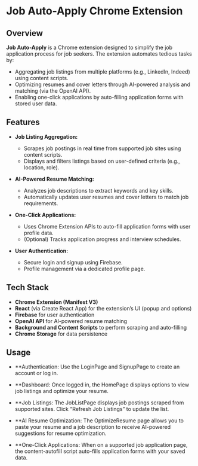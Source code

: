 # Job Auto-Apply Chrome Extension

## Overview

**Job Auto-Apply** is a Chrome extension designed to simplify the job application process for job seekers. The extension automates tedious tasks by:

- Aggregating job listings from multiple platforms (e.g., LinkedIn, Indeed) using content scripts.
- Optimizing resumes and cover letters through AI-powered analysis and matching (via the OpenAI API).
- Enabling one-click applications by auto-filling application forms with stored user data.

## Features

- **Job Listing Aggregation:**  
  - Scrapes job postings in real time from supported job sites using content scripts.
  - Displays and filters listings based on user-defined criteria (e.g., location, role).

- **AI-Powered Resume Matching:**  
  - Analyzes job descriptions to extract keywords and key skills.
  - Automatically updates user resumes and cover letters to match job requirements.

- **One-Click Applications:**  
  - Uses Chrome Extension APIs to auto-fill application forms with user profile data.
  - (Optional) Tracks application progress and interview schedules.

- **User Authentication:**  
  - Secure login and signup using Firebase.
  - Profile management via a dedicated profile page.

## Tech Stack

- **Chrome Extension (Manifest V3)**
- **React** (via Create React App) for the extension’s UI (popup and options)
- **Firebase** for user authentication
- **OpenAI API** for AI-powered resume matching
- **Background and Content Scripts** to perform scraping and auto-filling
- **Chrome Storage** for data persistence

## Usage
- **Authentication:
Use the LoginPage and SignupPage to create an account or log in.

- **Dashboard:
Once logged in, the HomePage displays options to view job listings and optimize your resume.

- **Job Listings:
The JobListPage displays job postings scraped from supported sites. Click “Refresh Job Listings” to update the list.

- **AI Resume Optimization:
The OptimizeResume page allows you to paste your resume and a job description to receive AI-powered suggestions for resume optimization.

- **One-Click Applications:
When on a supported job application page, the content-autofill script auto-fills application forms with your saved data.

